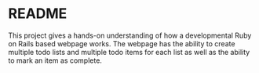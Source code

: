 # README

This project gives a hands-on understanding of how a developmental Ruby on Rails based webpage works. The webpage has the ability to create multiple todo lists and multiple todo items for each list as well as the ability to mark an item as complete. 
